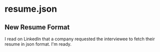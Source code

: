 # resume.json

## New Resume Format
I read on LinkedIn that a company requested the interviewee to fetch their resume in json format.
I'm ready.
